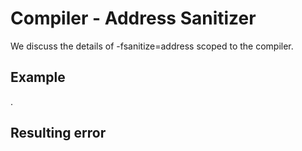 # Compiler - Address Sanitizer
We discuss the details of -fsanitize=address scoped to the compiler. 

## Example

.
## Resulting error


